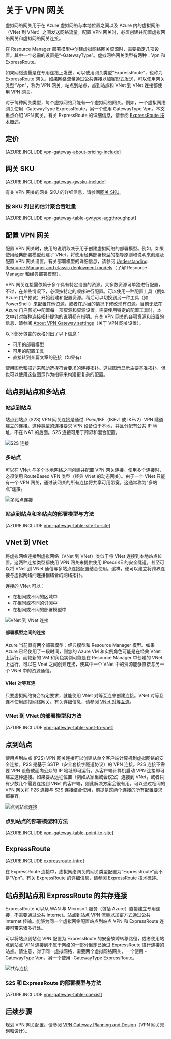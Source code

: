<properties
    pageTitle="关于 VPN 网关 | Azure"
    description="了解 Azure 虚拟网络的 VPN 网关连接。"
    services="vpn-gateway"
    documentationcenter="na"
    author="cherylmc"
    manager="carmonm"
    editor=""
    tags="azure-resource-manager,azure-service-management" />  

<tags
    ms.assetid="2358dd5a-cd76-42c3-baf3-2f35aadc64c8"
    ms.service="vpn-gateway"
    ms.devlang="na"
    ms.topic="get-started-article"
    ms.tgt_pltfrm="na"
    ms.workload="infrastructure-services"
    ms.date="10/18/2016"
    wacn.date="01/03/2017"
    ms.author="cherylmc" />  


# 关于 VPN 网关
虚拟网络网关用于在 Azure 虚拟网络与本地位置之间以及 Azure 内的虚拟网络（VNet 到 VNet）之间发送网络流量。配置 VPN 网关时，必须创建并配置虚拟网络网关和虚拟网络网关连接。

在 Resource Manager 部署模型中创建虚拟网络网关资源时，需要指定几项设置。其中一个必需的设置是“-GatewayType”。虚拟网络网关类型有两种：Vpn 和 ExpressRoute。

如果网络流量是在专用连接上发送，可以使用网关类型“ExpressRoute”，也称为 ExpressRoute 网关。如果网络流量通过公共连接以加密形式发送，可以使用网关类型“Vpn”，称为 VPN 网关。站点到站点、点到站点和 VNet 到 VNet 连接都使用 VPN 网关。

对于每种网关类型，每个虚拟网络只能有一个虚拟网络网关。例如，一个虚拟网络网关使用 -GatewayType ExpressRoute，另一个使用 GatewayType Vpn。本文重点介绍 VPN 网关。有关 ExpressRoute 的详细信息，请参阅 [ExpressRoute 技术概述](/documentation/articles/expressroute-introduction/)。

## 定价
[AZURE.INCLUDE [vpn-gateway-about-pricing-include](../../includes/vpn-gateway-about-pricing-include.md)]

## <a name="vpntype"></a>网关 SKU
[AZURE.INCLUDE [vpn-gateway-gwsku-include](../../includes/vpn-gateway-gwsku-include.md)]

有关 VPN 网关的网关 SKU 的详细信息，请参阅[网关 SKU](/documentation/articles/vpn-gateway-about-vpn-gateway-settings/#gwsku)。

### 按 SKU 列出的估计聚合吞吐量
[AZURE.INCLUDE [vpn-gateway-table-gwtype-aggthroughput](../../includes/vpn-gateway-table-gwtype-aggtput-include.md)]

## 配置 VPN 网关
配置 VPN 网关时，使用的说明取决于用于创建虚拟网络的部署模型。例如，如果使用经典部署模型创建了 VNet，将使用经典部署模型的指导原则和说明来创建及配置 VPN 网关设置。有关部署模型的详细信息，请参阅 [Understanding Resource Manager and classic deployment models](/documentation/articles/resource-manager-deployment-model/)（了解 Resource Manager 和经典部署模型）。

VPN 网关连接需依赖于多个具有特定设置的资源。大多数资源可单独进行配置，不过，在某些情况下，必须按特定的顺序进行配置。可以使用一种配置工具（例如 Azure 门户预览）开始创建和配置资源。稍后可以切换到另一种工具（如 PowerShell）来配置其他资源，或者在适当的情况下修改现有资源。目前无法在 Azure 门户预览中配置每一项资源和资源设置。需要使用特定的配置工具时，本文中针对每种连接拓扑提供的说明都有指明。有关 VPN 网关的各项资源和设置的信息，请参阅 [About VPN Gateway settings](/documentation/articles/vpn-gateway-about-vpn-gateway-settings/)（关于 VPN 网关设置）。

以下部分包含的表格列出了以下信息：

* 可用的部署模型
* 可用的配置工具
* 直接转到某篇文章的链接（如果有）

使用图示和描述来帮助选择符合要求的连接拓扑。这些图示显示主要基准拓扑，但也可以使用这些图示作为指导来构建更复杂的配置。

## <a name="site-to-site-and-multi-site"></a> 站点到站点和多站点
### 站点到站点
站点到站点 (S2S) VPN 网关连接是通过 IPsec/IKE（IKEv1 或 IKEv2）VPN 隧道建立的连接。这种类型的连接要求 VPN 设备位于本地，并且分配有公共 IP 地址，不在 NAT 的后面。S2S 连接可用于跨界和混合配置。

![S2S 连接](./media/vpn-gateway-about-vpngateways/demos2s.png "站点到站点")  


### 多站点
可以在 VNet 与多个本地网络之间创建并配置 VPN 网关连接。使用多个连接时，必须使用 RouteBased VPN 类型（经典 VNet 的动态网关）。由于一个 VNet 只能有一个 VPN 网关，通过该网关的所有连接将共享可用带宽。这通常称为“多站点”连接。

![多站点连接](./media/vpn-gateway-about-vpngateways/demomulti.png "多站点")  


### 站点到站点和多站点的部署模型与方法
[AZURE.INCLUDE [vpn-gateway-table-site-to-site](../../includes/vpn-gateway-table-site-to-site-include.md)]

## VNet 到 VNet
将虚拟网络连接到虚拟网络（VNet 到 VNet）类似于将 VNet 连接到本地站点位置。这两种连接类型都使用 VPN 网关来提供使用 IPsec/IKE 的安全隧道。甚至可以将 VNet 到 VNet 通信与多站点连接配置结合使用。这样，便可以建立将跨界连接与虚拟网络间连接相结合的网络拓扑。

连接的 VNet 可以：

* 在相同或不同的区域中
* 在相同或不同的订阅中
* 在相同或不同的部署模型中

![VNet 到 VNet 连接](./media/vpn-gateway-about-vpngateways/demov2v.png "vnet-to-vnet")  


#### 部署模型之间的连接
Azure 当前具有两个部署模型：经典模型和 Resource Manager 模型。如果 Azure 已经使用了一段时间，则您的 Azure VM 和实例角色可能是在经典 VNet 上运行。而较新的 VM 和角色实例可能是在 Resource Manager 中创建的 VNet 上运行。可以在 Vnet 之间创建连接，使其中一个 VNet 中的资源能够直接与另一个 VNet 中的资源通信。

#### VNet 对等互连
只要虚拟网络符合特定要求，就能使用 VNet 对等互连来创建连接。VNet 对等互连不使用虚拟网络网关。有关详细信息，请参阅 [VNet 对等互连](/documentation/articles/virtual-network-peering-overview/)。

### VNet 到 VNet 的部署模型和方法
[AZURE.INCLUDE [vpn-gateway-table-vnet-to-vnet](../../includes/vpn-gateway-table-vnet-to-vnet-include.md)]

## <a name="point-to-site"></a>点到站点
使用点到站点 (P2S) VPN 网关连接可以创建从单个客户端计算机到虚拟网络的安全连接。P2S 是基于 SSTP（安全套接字隧道协议）的 VPN 连接。P2S 连接不需要 VPN 设备或面向公众的 IP 地址即可运行。从客户端计算机启动 VPN 连接即可建立这种连接。如果要从远程位置（例如从家里或会议室）连接到 VNet，或者只有少数几个需要连接到 VNet 的客户端，则此解决方案会很有用。可以通过相同的 VPN 网关将 P2S 连接与 S2S 连接结合使用，前提是这两个连接的所有配置要求都兼容。

![点到站点连接](./media/vpn-gateway-about-vpngateways/demop2s.png "点到站点")  


### 点到站点的部署模型和方法
[AZURE.INCLUDE [vpn-gateway-table-point-to-site](../../includes/vpn-gateway-table-point-to-site-include.md)]

## ExpressRoute
[AZURE.INCLUDE [expressroute-intro](../../includes/expressroute-intro-include.md)]

在 ExpressRoute 连接中，虚拟网络网关的网关类型配置为“ExpressRoute”而不是“Vpn”。有关 ExpressRoute 的详细信息，请参阅 [ExpressRoute 技术概述](/documentation/articles/expressroute-introduction/)。

## 站点到站点和 ExpressRoute 的共存连接
ExpressRoute 可以从 WAN 与 Microsoft 服务（包括 Azure）直接建立专用连接，不需要通过公共 Internet。站点到站点 VPN 流量以加密方式通过公共 Internet 传输。能够为同一个虚拟网络配置站点到站点 VPN 和 ExpressRoute 连接可带来诸多好处。

可以将站点到站点 VPN 配置为 ExpressRoute 的安全故障转移路径，或者使用站点到站点 VPN 连接到不属于网络的一部分但却已通过 ExpressRoute 进行连接的站点。请注意，对于同一虚拟网络，需要两个虚拟网络网关，一个使用 -GatewayType Vpn，另一个使用 -GatewayType ExpressRoute。

![共存连接](./media/vpn-gateway-about-vpngateways/demoer.png "expressroute-site2site")  


### S2S 和 ExpressRoute 的部署模型与方法
[AZURE.INCLUDE [vpn-gateway-table-coexist](../../includes/vpn-gateway-table-coexist-include.md)]

## 后续步骤
规划 VPN 网关配置。请参阅 [VPN Gateway Planning and Design](/documentation/articles/vpn-gateway-plan-design/)（VPN 网关规划和设计）。

<!---HONumber=Mooncake_1226_2016-->